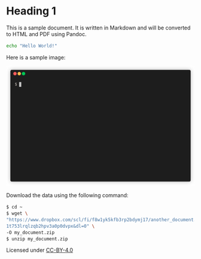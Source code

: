 # Heading 1

This is a sample document. It is written in Markdown and will be converted to HTML and PDF using Pandoc.

```bash
echo "Hello World!"
```

Here is a sample image:

![This is a sample image](includes/fdfecfa3fb73a912094ddd8b5633a80d.gif)

Download the data using the following command:

```bash
$ cd ~
$ wget \
"https://www.dropbox.com/scl/fi/f8w1yk5kfb3rp2bdymj17/another_document.zip?rlkey=\
1t753lrqlzqb2hpv3a0p0dvpx&dl=0" \
-O my_document.zip
$ unzip my_document.zip
```

Licensed under [CC-BY-4.0](https://creativecommons.org/licenses/by/4.0/)
